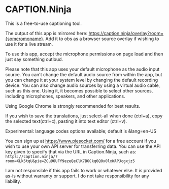 # CAPTION.Ninja

This is a free-to-use captioning tool.

The output of this app is mirrored here: https://caption.ninja/overlay?room={someromoname}. Add it to obs as a browser source overlay if wishing to use it for a live stream.

To use this app, accept the microphone permissions on page load and then just say something outloud.

Please note that this app uses your default microphone as the audio input source. You can't change the default audio source from within the app, but you can change it at your system level by changing the default recording device. You can also change audio sources by using a virtual audio cable, such as this one. Using it, it becomes possible to select other sources, including microphones, speakers, and other applications.

Using Google Chrome is strongly recommended for best results.

If you wish to save the translations, just select-all when done (ctrl+a), copy the selected text(ctrl+c), pasting it into text editor (ctrl+v).

Experimental: language codes options available; default is &lang=en-US

You can sign up at https://www.piesocket.com/ for a free account if you wish to use your own API server for transferring data. You can use the API key given to specify that via the URL in Caption.Ninja, such as:
`https://caption.ninja/?room=XLk5tqU&pie=ZCu96UFf9ezeQeClK7BOCkq6Q0x0lxWAPJcgxjz5`

I am not responsible if this app fails to work or whatever else. It is provided as-is without warranty or support. I do not take responsibility for any liability.
